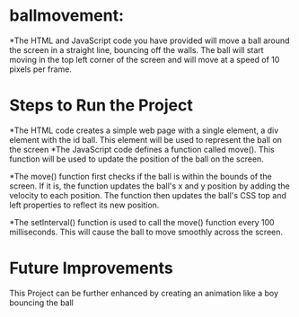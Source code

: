 # ballmovement:

*The HTML and JavaScript code you have provided will move a ball around the screen in a straight line, bouncing off the walls. The ball will start moving in the top left corner of the screen and will move at a speed of 10 pixels per frame. 
# Steps to Run the Project
*The HTML code creates a simple web page with a single element, a div element with the id ball. This element will be used to represent the ball on the screen
*The JavaScript code defines a function called move(). This function will be used to update the position of the ball on the screen.

*The move() function first checks if the ball is within the bounds of the screen. If it is, the function updates the ball's x and y position by adding the velocity to each position. The function then updates the ball's CSS top and left properties to reflect its new position.

*The setInterval() function is used to call the move() function every 100 milliseconds. This will cause the ball to move smoothly across the screen.
# Future Improvements
This Project can be further enhanced by creating an animation like a boy bouncing the ball






